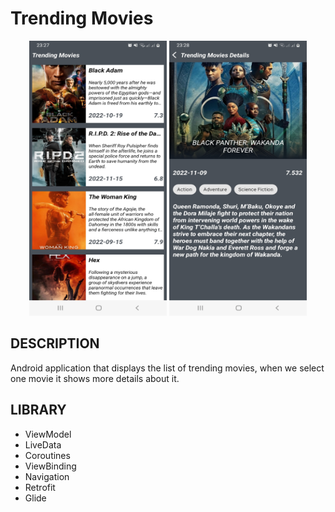 # Trending Movies

<div align="center">
  <img src="https://github.com/Pape-mobile/TrendingMovies/blob/master/images/screenshot1.jpg" width="220" height="440">
   <img src="https://github.com/Pape-mobile/TrendingMovies/blob/master/images/screenshot2.jpg" width="220" height="440">
</div>

## DESCRIPTION
Android application that displays the list of trending movies, when we select one movie it shows more details about it.
## LIBRARY
- ViewModel
- LiveData
- Coroutines
- ViewBinding
- Navigation
- Retrofit
- Glide
